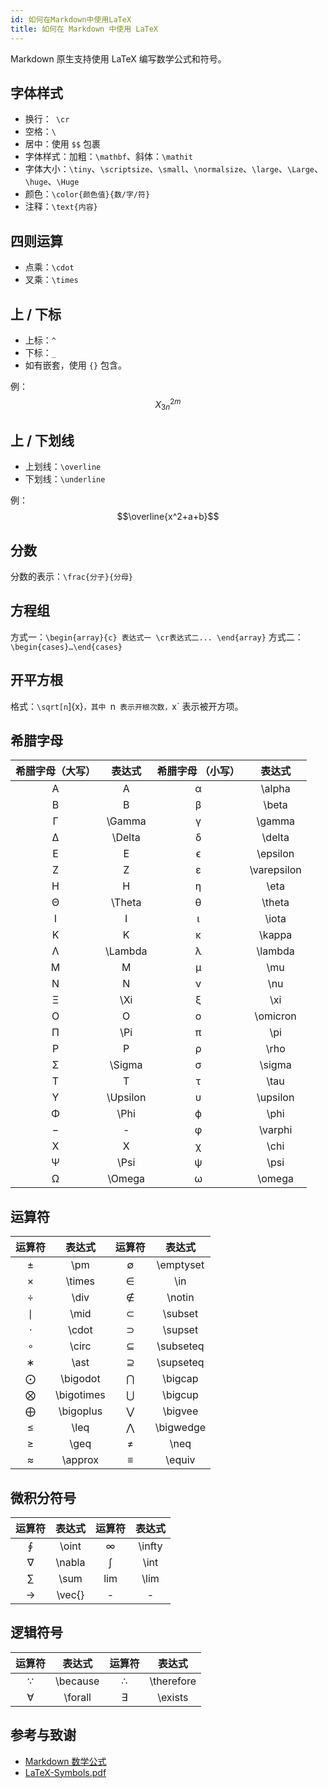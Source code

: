 ```yaml
---
id: 如何在Markdown中使用LaTeX
title: 如何在 Markdown 中使用 LaTeX
---
```


Markdown 原生支持使用 LaTeX 编写数学公式和符号。

## 字体样式

- 换行：` \cr`
- 空格：`\`
- 居中：使用 `$$` 包裹
- 字体样式：加粗：`\mathbf`、斜体：`\mathit`
- 字体大小：`\tiny`、`\scriptsize`、`\small`、`\normalsize`、`\large`、`\Large`、`\huge`、`\Huge`
- 颜色：`\color{颜色值}{数/字/符}`
- 注释：`\text{内容}`

## 四则运算

- 点乘：`\cdot`
- 叉乘：`\times`

## 上 / 下标

- 上标：`^`
- 下标：`_`
- 如有嵌套，使用 `{}` 包含。

例： $$X^{2m}_{3n}$$

## 上 / 下划线

- 上划线：`\overline`
- 下划线：`\underline`

例：$$\overline{x^2+a+b}$$

## 分数

分数的表示：`\frac{分子}{分母}`

## 方程组

方式一：`\begin{array}{c} 表达式一 \cr表达式二... \end{array}`
方式二：`\begin{cases}…\end{cases}`

## 开平方根

格式：`\sqrt[n`]{x}`，其中 `n` 表示开根次数，`x` 表示被开方项。

## 希腊字母

| 希腊字母（大写） |  表达式  | 希腊字母 （小写） |   表达式    |
| :--------------: | :------: | :---------------: | :---------: |
|        A         |    A     |         α         |   \alpha    |
|        B         |    B     |         β         |    \beta    |
|        Γ         |  \Gamma  |         γ         |   \gamma    |
|        Δ         |  \Delta  |         δ         |   \delta    |
|        E         |    E     |         ϵ         |  \epsilon   |
|        Z         |    Z     |         ε         | \varepsilon |
|        H         |    H     |         η         |    \eta     |
|        Θ         |  \Theta  |         θ         |   \theta    |
|        I         |    I     |         ι         |    \iota    |
|        K         |    K     |         κ         |   \kappa    |
|        Λ         | \Lambda  |         λ         |   \lambda   |
|        M         |    M     |         μ         |     \mu     |
|        N         |    N     |         ν         |     \nu     |
|        Ξ         |   \Xi    |         ξ         |     \xi     |
|        O         |    O     |         ο         |  \omicron   |
|        Π         |   \Pi    |         π         |     \pi     |
|        P         |    P     |         ρ         |    \rho     |
|        Σ         |  \Sigma  |         σ         |   \sigma    |
|        T         |    T     |         τ         |    \tau     |
|        Υ         | \Upsilon |         υ         |  \upsilon   |
|        Φ         |   \Phi   |         ϕ         |    \phi     |
|        −         |    -     |         φ         |   \varphi   |
|        X         |    X     |         χ         |    \chi     |
|        Ψ         |   \Psi   |         ψ         |    \psi     |
|        Ω         |  \Omega  |         ω         |   \omega    |

## 运算符

| 运算符 |   表达式   | 运算符 |  表达式   |
| :----: | :--------: | :----: | :-------: |
|   ±    |    \pm     |   ∅    | \emptyset |
|   ×    |   \times   |   ∈    |    \in    |
|   ÷    |    \div    |   ∉    |  \notin   |
|   ∣    |    \mid    |   ⊂    |  \subset  |
|   ⋅    |   \cdot    |   ⊃    |  \supset  |
|   ∘    |   \circ    |   ⊆    | \subseteq |
|   ∗    |    \ast    |   ⊇    | \supseteq |
|   ⨀    |  \bigodot  |   ⋂    |  \bigcap  |
|   ⨂    | \bigotimes |   ⋃    |  \bigcup  |
|   ⨁    | \bigoplus  |   ⋁    |  \bigvee  |
|   ≤    |    \leq    |   ⋀    | \bigwedge |
|   ≥    |    \geq    |   ≠    |   \neq    |
|   ≈    |  \approx   |   ≡    |  \equiv   |

## 微积分符号

| 运算符 | 表达式 | 运算符 | 表达式 |
| :----: | :----: | :----: | :----: |
|   ∮    | \oint  |   ∞    | \infty |
|   ∇    | \nabla |   ∫    |  \int  |
|   ∑    |  \sum  |  lim   |  \lim  |
|   →    | \vec{} |   -    |   -    |

## 逻辑符号

| 运算符 |  表达式  | 运算符 |   表达式   |
| :----: | :------: | :----: | :--------: |
|   ∵    | \because |   ∴    | \therefore |
|   ∀    | \forall  |   ∃    |  \exists   |

## 参考与致谢

- [Markdown 数学公式](https://markdown.budshome.com/formula.html)
- [LaTeX-Symbols.pdf](https://def.fe.up.pt/latex/Symbols.pdf)
